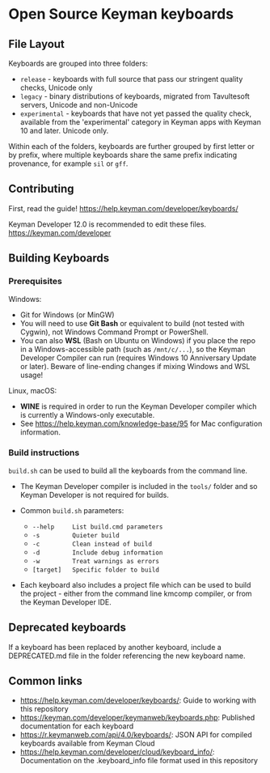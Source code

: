 # Open Source Keyman keyboards

## File Layout

Keyboards are grouped into three folders:

  * `release` - keyboards with full source that pass our stringent quality checks, Unicode only
  * `legacy` - binary distributions of keyboards, migrated from Tavultesoft servers, Unicode and 
    non-Unicode
  * `experimental` - keyboards that have not yet passed the quality check, available from the 
    'experimental' category in Keyman apps with Keyman 10 and later. Unicode only.

Within each of the folders, keyboards are further grouped by first letter or by prefix, where 
multiple keyboards share the same prefix indicating provenance, for example `sil` or `gff`.

## Contributing

First, read the guide! <https://help.keyman.com/developer/keyboards/>

Keyman Developer 12.0 is recommended to edit these files. <https://keyman.com/developer>

## Building Keyboards

### Prerequisites

Windows:
  * Git for Windows (or MinGW)
  * You will need to use **Git Bash** or equivalent to build (not tested with Cygwin), not 
    Windows Command Prompt or PowerShell.
  * You can also **WSL** (Bash on Ubuntu on Windows) if you place the repo in a 
    Windows-accessible path (such as `/mnt/c/...`), so the Keyman Developer Compiler 
    can run (requires Windows 10 Anniversary Update or later). Beware of line-ending changes
    if mixing Windows and WSL usage!

Linux, macOS:
  * **WINE** is required in order to run the Keyman Developer 
    compiler which is currently a Windows-only executable.
 * See <https://help.keyman.com/knowledge-base/95> for Mac configuration information.

### Build instructions

`build.sh` can be used to build all the keyboards from the command line.
  
* The Keyman Developer compiler is included in the `tools/` folder and so Keyman Developer 
  is not required for builds.
  
* Common `build.sh` parameters:
  * `--help     List build.cmd parameters`
  * `-s         Quieter build`
  * `-c         Clean instead of build`
  * `-d         Include debug information`
  * `-w         Treat warnings as errors`
  * `[target]   Specific folder to build`

* Each keyboard also includes a project file which can be used to build the project - either from the command line 
  kmcomp compiler, or from the Keyman Developer IDE.

## Deprecated keyboards

If a keyboard has been replaced by another keyboard, include a DEPRECATED.md file in the folder referencing the 
new keyboard name.

## Common links

   * <https://help.keyman.com/developer/keyboards/>: Guide to working with this repository 
   * <https://keyman.com/developer/keymanweb/keyboards.php>: Published documentation for each keyboard
   * <https://r.keymanweb.com/api/4.0/keyboards/>: JSON API for compiled keyboards available from Keyman Cloud
   * <https://help.keyman.com/developer/cloud/keyboard_info/>: Documentation on the .keyboard_info file format used in this repository


